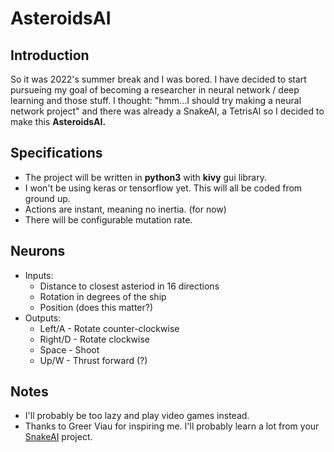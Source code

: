 # AsteroidsAI
## Introduction
So it was 2022's summer break and I was bored. I have decided to start pursueing my goal of becoming a researcher in neural network / deep learning and those stuff. I thought: "hmm...I should try making a neural network project" and there was already a SnakeAI, a TetrisAI so I decided to make this **AsteroidsAI.** 

## Specifications
* The project will be written in **python3** with **kivy** gui library. 
* I won't be using keras or tensorflow yet. This will all be coded from ground up.
* Actions are instant, meaning no inertia. (for now)
* There will be configurable mutation rate.

## Neurons
* Inputs:
    * Distance to closest asteriod in 16 directions
    * Rotation in degrees of the ship
    * Position (does this matter?)
* Outputs:
    * Left/A - Rotate counter-clockwise
    * Right/D - Rotate clockwise
    * Space - Shoot
    * Up/W - Thrust forward (?)


## Notes
* I'll probably be too lazy and play video games instead.
* Thanks to Greer Viau for inspiring me. I'll probably learn a lot from your [SnakeAI](https://github.com/greerviau/SnakeAI) project.
